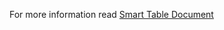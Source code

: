 For more information read <a href="https://smartdevelopers-ir.github.io/smart-table-view/SmartTableDoc/" >  Smart Table Document </a>
